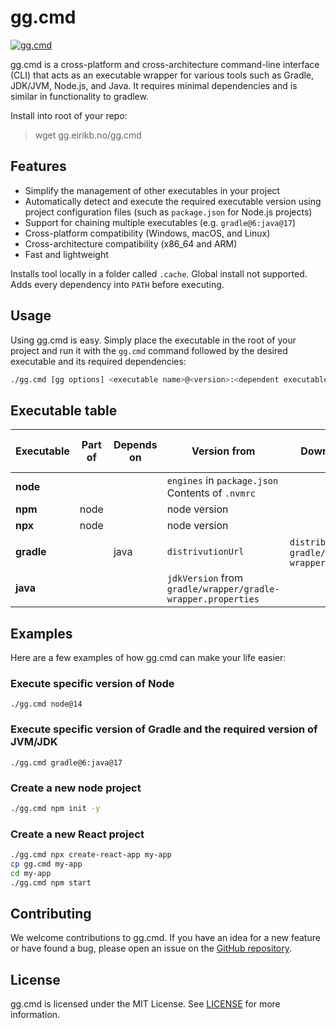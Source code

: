 # gg.cmd

[![gg.cmd](https://github.com/eirikb/gg/actions/workflows/gg.yml/badge.svg)](https://github.com/eirikb/gg/actions/workflows/gg.yml)

gg.cmd is a cross-platform and cross-architecture command-line interface (CLI) that acts as an executable wrapper for
various tools such as Gradle, JDK/JVM, Node.js, and Java. It requires minimal dependencies and is similar in
functionality to gradlew.

Install into root of your repo:
> wget gg.eirikb.no/gg.cmd

## Features

- Simplify the management of other executables in your project
- Automatically detect and execute the required executable version using project configuration files (such
  as `package.json` for Node.js projects)
- Support for chaining multiple executables (e.g. `gradle@6:java@17`)
- Cross-platform compatibility (Windows, macOS, and Linux)
- Cross-architecture compatibility (x86_64 and ARM)
- Fast and lightweight

Installs tool locally in a folder called `.cache`. Global install not supported.
Adds every dependency into `PATH` before executing.

## Usage

Using gg.cmd is easy. Simply place the executable in the root of your project and run it with the `gg.cmd` command
followed
by the desired executable and its required dependencies:

```bash
./gg.cmd [gg options] <executable name>@<version>:<dependent executable name>@<version> [executable arguments]
```

## Executable table

| Executable | Part of | Depends on | Version from                                                 | Download url from                                                    | Set environment variables |
|------------|---------|------------|--------------------------------------------------------------|----------------------------------------------------------------------|---------------------------|
| **node**   |         |            | `engines` in `package.json`<br/> Contents of `.nvmrc`        |                                                                      |
| **npm**    | node    |            | node version                                                 |                                                                      |
| **npx**    | node    |            | node version                                                 |                                                                      |
| **gradle** |         | java       | `distrivutionUrl`                                            | `distributionUrl` in<br/> `gradle/wrapper/gradle-wrapper.properties` |
| **java**   |         |            | `jdkVersion` from `gradle/wrapper/gradle-wrapper.properties` |                                                                      | JAVA_HOME                 |

## Examples

Here are a few examples of how gg.cmd can make your life easier:

### Execute specific version of Node

```
./gg.cmd node@14
```

### Execute specific version of Gradle and the required version of JVM/JDK

```
./gg.cmd gradle@6:java@17
```

### Create a new node project

```bash
./gg.cmd npm init -y
```

### Create a new React project

```bash
./gg.cmd npx create-react-app my-app
cp gg.cmd my-app
cd my-app
./gg.cmd npm start

```

## Contributing

We welcome contributions to gg.cmd. If you have an idea for a new feature or have found a bug, please open an issue on
the [GitHub repository](https://github.com/example/gg).

## License

gg.cmd is licensed under the MIT License. See [LICENSE](LICENSE) for more information.

